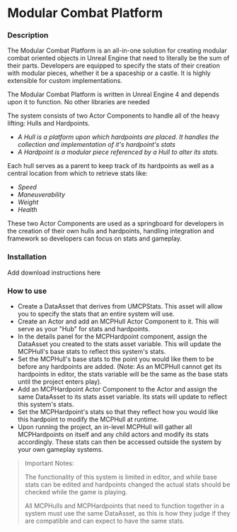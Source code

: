 # Modular Combat Platform

### Description
The Modular Combat Platform is an all-in-one solution for creating 
modular combat oriented objects in Unreal Engine that need to literally 
be the sum of their parts. Developers are equipped to specify the stats of their 
creation with modular pieces, whether it be a spaceship or a castle. 
It is highly extensible for custom implementations.

The Modular Combat Platform is written in Unreal Engine 4 and depends 
upon it to function. No other libraries are needed

The system consists of two Actor Components to handle all of the heavy lifting: 
Hulls and Hardpoints.
- *A Hull is a platform upon which hardpoints are placed. 
   It handles the collection and implementation of it's hardpoint's stats*
- *A Hardpoint is a modular piece referenced by a Hull to alter its stats.*

Each hull serves as a parent to keep track of its hardpoints as well as a 
central location from which to retrieve stats like:
- *Speed*
- *Maneuverability*
- *Weight*
- *Health*

These two Actor Components are used as a springboard for developers in the 
creation of their own hulls and hardpoints, handling integration and framework 
so developers can focus on stats and gameplay.

### Installation
Add download instructions here

### How to use
- Create a DataAsset that derives from UMCPStats.
  This asset will allow you to specify the stats that an entire system will use.
- Create an Actor and add an MCPHull Actor Component to it.
  This will serve as your "Hub" for stats and hardpoints.
- In the details panel for the MCPHardpoint component, assign the DataAsset you created
  to the stats asset variable. This will update the MCPHull's base stats to reflect
  this system's stats.
- Set the MCPHull's base stats to the point you would like them to be before any
  hardpoints are added. (Note: As an MCPHull cannot get its hardpoints in editor,
  the stats variable will be the same as the base stats until the project enters play).
- Add an MCPHardpoint Actor Component to the Actor and assign the same DataAsset to its
  stats asset variable. Its stats will update to reflect this system's stats.
- Set the MCPHardpoint's stats so that they reflect how you would like this hardpoint
  to modify the MCPHull at runtime.
- Upon running the project, an in-level MCPHull will gather all MCPHardpoints on itself
  and any child actors and modify its stats accordingly. These stats can then be accessed
  outside the system by your own gameplay systems.

> Important Notes:
> 
> The functionality of this system is limited in editor, and while base stats can be
> edited and hardpoints changed the actual stats should be checked while the game is
> playing.
> 
> All MCPHulls and MCPHardpoints that need to function together in a system must use
> the same DataAsset, as this is how they judge if they are compatible and can expect
> to have the same stats.